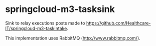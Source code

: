 # springcloud-m3-tasksink

Sink to relay executions posts made to https://github.com/Healthcare-IT/springcloud-m3-taskintake.


This implementation uses RabbitMQ (http://www.rabbitmq.com/).
